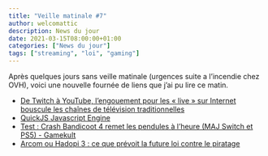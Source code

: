 ```yaml
---
title: "Veille matinale #7"
author: welcomattic
description: News du jour
date: 2021-03-15T08:00:00+01:00
categories: ["News du jour"]
tags: ["streaming", "loi", "gaming"]
---
```

Après quelques jours sans veille matinale (urgences suite a l’incendie chez OVH), voici une nouvelle fournée de liens que j’ai pu lire ce matin.

- [De Twitch à YouTube, l’engouement pour les « live » sur Internet bouscule les chaînes de télévision traditionnelles](https://www.lemonde.fr/economie/article/2021/03/14/entre-television-et-web-la-bataille-du-live_6073086_3234.html)
- [QuickJS Javascript Engine](https://bellard.org/quickjs/)
- [Test : Crash Bandicoot 4 remet les pendules à l’heure (MAJ Switch et PS5) - Gamekult](https://www.gamekult.com/jeux/crash-bandicoot-4-it-s-about-time-3050882457/test.html)
- [Arcom ou Hadopi 3 : ce que prévoit la future loi contre le piratage](https://www.nextinpact.com/article/46409/arcom-ou-hadopi-3-ce-que-prevoit-future-loi-contre-piratage)